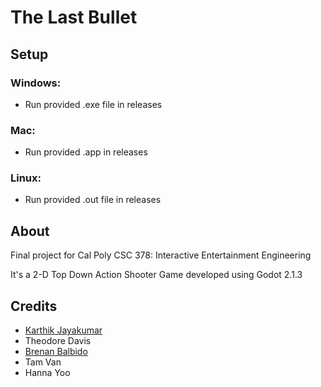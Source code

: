 # The Last Bullet
## Setup
### Windows:
* Run provided .exe file in releases
### Mac:
* Run provided .app in releases
### Linux:
* Run provided .out file in releases

## About
Final project for Cal Poly CSC 378: Interactive Entertainment Engineering

It's a 2-D Top Down Action Shooter Game developed using Godot 2.1.3

## Credits
* [Karthik Jayakumar](https://github.com/KarthikJay)
* Theodore Davis
* [Brenan Balbido](https://github.com/barlebino)
* Tam Van
* Hanna Yoo